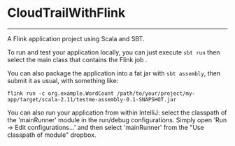 # CloudTrailWithFlink

---

A Flink application project using Scala and SBT.

To run and test your application locally, you can just execute `sbt run` then select the main class that contains the
Flink job .

You can also package the application into a fat jar with `sbt assembly`, then submit it as usual, with something like:

```
flink run -c org.example.WordCount /path/to/your/project/my-app/target/scala-2.11/testme-assembly-0.1-SNAPSHOT.jar
```

You can also run your application from within IntelliJ:  select the classpath of the 'mainRunner' module in the
run/debug configurations. Simply open 'Run -> Edit configurations...' and then select 'mainRunner' from the "Use
classpath of module" dropbox. 
